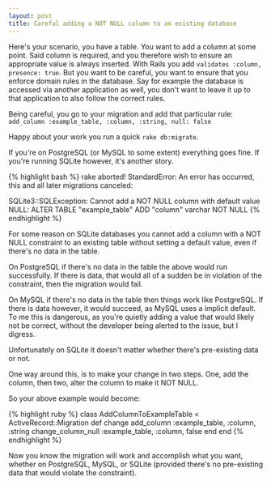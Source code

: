 ```yaml
---
layout: post
title: Careful adding a NOT NULL column to an existing database
---
```


Here's your scenario, you have a table. You want to add a column at some point. Said column is required, and you therefore wish to ensure an appropriate value is always inserted. With Rails you add `validates :column, presence: true`. But you want to be careful, you want to ensure that you enforce domain rules in the database. Say for example the database is accessed via another application as well, you don't want to leave it up to that application to also follow the correct rules.

Being careful, you go to your migration and add that particular rule:
`add_column :example_table, :column, :string, null: false`

Happy about your work you run a quick `rake db:migrate`.

If you're on PostgreSQL (or MySQL to some extent) everything goes fine. If you're running SQLite however, it's another story.

{% highlight bash %}
rake aborted!
StandardError: An error has occurred, this and all later migrations canceled:

SQLite3::SQLException: Cannot add a NOT NULL column with default value NULL: ALTER TABLE "example_table" ADD "column" varchar NOT NULL
{% endhighlight %}

For some reason on SQLite databases you cannot add a column with a NOT NULL constraint to an existing table without setting a default value, even if there's no data in the table.

On PostgreSQL if there's no data in the table the above would run successfully. If there is data, that would all of a sudden be in violation of the constraint, then the migration would fail.

On MySQL if there's no data in the table then things work like PostgreSQL. If there is data however, it would succeed, as MySQL uses a implicit default. To me this is dangerous, as you're quietly adding a value that would likely not be correct, without the developer being alerted to the issue, but I digress.

Unfortunately on SQLite it doesn't matter whether there's pre-existing data or not.

One way around this, is to make your change in two steps. One, add the column, then two, alter the column to make it NOT NULL.

So your above example would become:

{% highlight ruby %}
class AddColumnToExampleTable < ActiveRecord::Migration
  def change
    add_column :example_table, :column, :string
    change_column_null :example_table, :column, false
  end
end
{% endhighlight %}

Now you know the migration will work and accomplish what you want, whether on PostgreSQL, MySQL, or SQLite (provided there's no pre-existing data that would violate the constraint).
